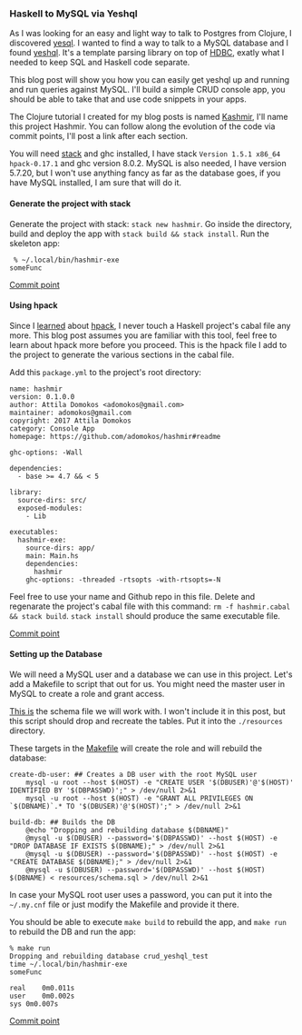 ### Haskell to MySQL via Yeshql

As I was looking for an easy and light way to talk to Postgres from Clojure, I discovered [yesql](https://github.com/krisajenkins/yesql). I wanted to find a way to talk to a MySQL database and I found [yeshql](https://github.com/tdammers/yeshql). It's a template parsing library on top of [HDBC](https://github.com/ryantm/hdbc-mysql), exatly what I needed to keep SQL and Haskell code separate.

This blog post will show you how you can easily get yeshql up and running and run queries against MySQL. I'll build a simple CRUD console app, you should be able to take that and use code snippets in your apps.

The Clojure tutorial I created for my blog posts is named [Kashmir](https://github.com/adomokos/kashmir), I'll name this project Hashmir. You can follow along the evolution of the code via commit points, I'll post a link after each section.

You will need [stack](https://docs.haskellstack.org/en/stable/README/) and ghc installed, I have stack `Version 1.5.1 x86_64 hpack-0.17.1` and ghc version 8.0.2. MySQL is also needed, I have version 5.7.20, but I won't use anything fancy as far as the database goes, if you have MySQL installed, I am sure that will do it.

#### Generate the project with stack

Generate the project with stack: `stack new hashmir`. Go inside the directory, build and deploy the app with `stack build && stack install`. Run the skeleton app:

```shell
 % ~/.local/bin/hashmir-exe
someFunc
```
[Commit point](https://github.com/adomokos/hashmir/commit/de07eebdf3b0f40b550279a58231603eef4f4809)

#### Using hpack

Since I [learned](https://academy.mondaymorninghaskell.com/p/your-first-haskell-project) about [hpack](https://github.com/sol/hpack), I never touch a Haskell project's cabal file any more. This blog post assumes you are familiar with this tool, feel free to learn about hpack more before you proceed.
This is the hpack file I add to the project to generate the various sections in the cabal file.

Add this `package.yml` to the project's root directory:

```shell
name: hashmir
version: 0.1.0.0
author: Attila Domokos <adomokos@gmail.com>
maintainer: adomokos@gmail.com
copyright: 2017 Attila Domokos
category: Console App
homepage: https://github.com/adomokos/hashmir#readme

ghc-options: -Wall

dependencies:
  - base >= 4.7 && < 5

library:
  source-dirs: src/
  exposed-modules:
    - Lib

executables:
  hashmir-exe:
    source-dirs: app/
    main: Main.hs
    dependencies:
      hashmir
    ghc-options: -threaded -rtsopts -with-rtsopts=-N
```

Feel free to use your name and Github repo in this file.
Delete and regenarate the project's cabal file with this command: `rm -f hashmir.cabal && stack build`. `stack install` should produce the same executable file.

[Commit point](https://github.com/adomokos/hashmir/commit/873bacf0c76787e9e199f994ca43d6de2f67cf3a)

#### Setting up the Database

We will need a MySQL user and a database we can use in this project. Let's add a Makefile to script that out for us. You might need the master user in MySQL to create a role and grant access.

[This is](https://github.com/adomokos/hashmir/blob/master/resources/schema.sql) the schema file we will work with. I won't include it in this post, but this script should drop and recreate the tables. Put it into the `./resources` directory.

These targets in the [Makefile](https://github.com/adomokos/hashmir/blob/c8fb2b66f07b0cb6cb79e7a22d4f7715218dd960/Makefile) will create the role and will rebuild the database:

```shell
create-db-user: ## Creates a DB user with the root MySQL user
	mysql -u root --host $(HOST) -e "CREATE USER '$(DBUSER)'@'$(HOST)' IDENTIFIED BY '$(DBPASSWD)';" > /dev/null 2>&1
	mysql -u root --host $(HOST) -e "GRANT ALL PRIVILEGES ON `$(DBNAME)`.* TO '$(DBUSER)'@'$(HOST)';" > /dev/null 2>&1

build-db: ## Builds the DB
	@echo "Dropping and rebuilding database $(DBNAME)"
	@mysql -u $(DBUSER) --password='$(DBPASSWD)' --host $(HOST) -e "DROP DATABASE IF EXISTS $(DBNAME);" > /dev/null 2>&1
	@mysql -u $(DBUSER) --password='$(DBPASSWD)' --host $(HOST) -e "CREATE DATABASE $(DBNAME);" > /dev/null 2>&1
	@mysql -u $(DBUSER) --password='$(DBPASSWD)' --host $(HOST) $(DBNAME) < resources/schema.sql > /dev/null 2>&1
```
In case your MySQL root user uses a password, you can put it into the `~/.my.cnf` file or just modify the Makefile and provide it there.

You should be able to execute `make build` to rebuild the app, and `make run` to rebuild the DB and run the app:

```shell
% make run
Dropping and rebuilding database crud_yeshql_test
time ~/.local/bin/hashmir-exe
someFunc

real	0m0.011s
user	0m0.002s
sys	0m0.007s
```

[Commit point](https://github.com/adomokos/hashmir/commit/c8fb2b66f07b0cb6cb79e7a22d4f7715218dd960)
